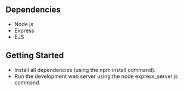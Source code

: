 ## Dependencies

* Node.js
* Express
* EJS

## Getting Started

* Install all dependencies (using the npm install command).
* Run the development web server using the node express_server.js command.